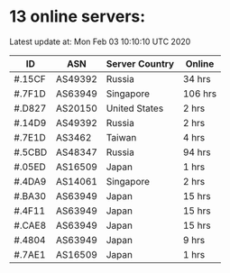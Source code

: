 # 13 online servers:

Latest update at: Mon Feb 03 10:10:10 UTC 2020

| ID | ASN | Server Country | Online |
| -- | --- | -------------- | ------ |
| #.15CF | AS49392 | Russia | 34 hrs |
| #.7F1D | AS63949 | Singapore | 106 hrs |
| #.D827 | AS20150 | United States | 2 hrs |
| #.14D9 | AS49392 | Russia | 2 hrs |
| #.7E1D | AS3462 | Taiwan | 4 hrs |
| #.5CBD | AS48347 | Russia | 94 hrs |
| #.05ED | AS16509 | Japan | 1 hrs |
| #.4DA9 | AS14061 | Singapore | 2 hrs |
| #.BA30 | AS63949 | Japan | 15 hrs |
| #.4F11 | AS63949 | Japan | 15 hrs |
| #.CAE8 | AS63949 | Japan | 15 hrs |
| #.4804 | AS63949 | Japan | 9 hrs |
| #.7AE1 | AS16509 | Japan | 1 hrs |

